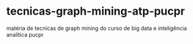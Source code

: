 # tecnicas-graph-mining-atp-pucpr
matéria de tecnicas de graph mining do curso de  big data e inteligência analitica pucpr 
